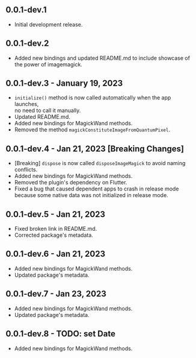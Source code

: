 
## 0.0.1-dev.1

* Initial development release.

## 0.0.1-dev.2

* Added new bindings and updated README.md to include showcase of the power of imagemagick.

## 0.0.1-dev.3 - January 19, 2023

* `initialize()` method is now called automatically when the app launches,  
  no need to call it manually.
* Updated README.md.
* Added new bindings for MagickWand methods.
* Removed the method `magickConstituteImageFromQuantumPixel`.

## 0.0.1-dev.4 - Jan 21, 2023 [Breaking Changes]

* [Breaking] `dispose` is now called `disposeImageMagick` to avoid naming conflicts.
* Added new bindings for MagickWand methods.
* Removed the plugin's dependency on Flutter.
* Fixed a bug that caused dependent apps to crash in release mode because some native data was not initialized in release mode.

## 0.0.1-dev.5 - Jan 21, 2023

* Fixed broken link in README.md.
* Corrected package's metadata.

## 0.0.1-dev.6 - Jan 21, 2023

* Added new bindings for MagickWand methods.
* Updated package's metadata.

## 0.0.1-dev.7 - Jan 23, 2023

* Added new bindings for MagickWand methods.
* Updated package's metadata.

## 0.0.1-dev.8 - TODO: set Date

* Added new bindings for MagickWand methods.